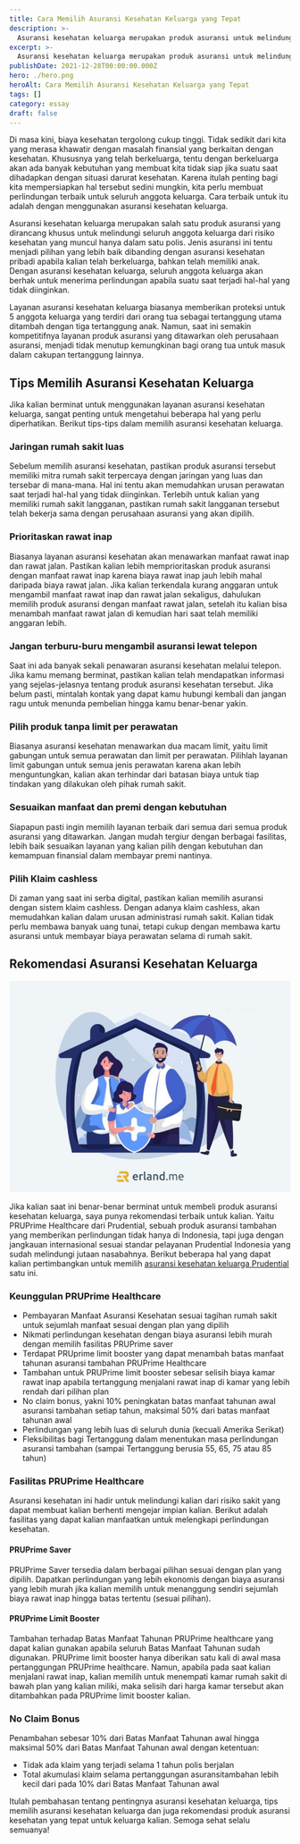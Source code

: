 ```yaml
---
title: Cara Memilih Asuransi Kesehatan Keluarga yang Tepat
description: >-
  Asuransi kesehatan keluarga merupakan produk asuransi untuk melindungi seluruh anggota keluarga dari risiko kesehatan yang muncul hanya dalam satu polis.
excerpt: >-
  Asuransi kesehatan keluarga merupakan produk asuransi untuk melindungi seluruh anggota keluarga dari risiko kesehatan yang muncul hanya dalam satu polis.
publishDate: 2021-12-28T00:00:00.000Z
hero: ./hero.png
heroAlt: Cara Memilih Asuransi Kesehatan Keluarga yang Tepat
tags: []
category: essay
draft: false
---
```


Di masa kini, biaya kesehatan tergolong cukup tinggi. Tidak sedikit dari kita yang merasa khawatir dengan masalah finansial yang berkaitan dengan kesehatan. Khususnya yang telah berkeluarga, tentu dengan berkeluarga akan ada banyak kebutuhan yang membuat kita tidak siap jika suatu saat dihadapkan dengan situasi darurat kesehatan. Karena itulah penting bagi kita mempersiapkan hal tersebut sedini mungkin, kita perlu membuat perlindungan terbaik untuk seluruh anggota keluarga. Cara terbaik untuk itu adalah dengan menggunakan asuransi kesehatan keluarga.

Asuransi kesehatan keluarga merupakan salah satu produk asuransi yang dirancang khusus untuk melindungi seluruh anggota keluarga dari risiko kesehatan yang muncul hanya dalam satu polis. Jenis asuransi ini tentu menjadi pilihan yang lebih baik dibanding dengan asuransi kesehatan pribadi apabila kalian telah berkeluarga, bahkan telah memiliki anak. Dengan asuransi kesehatan keluarga, seluruh anggota keluarga akan berhak untuk menerima perlindungan apabila suatu saat terjadi hal-hal yang tidak diinginkan.

Layanan asuransi kesehatan keluarga biasanya memberikan proteksi untuk 5 anggota keluarga yang terdiri dari orang tua sebagai tertanggung utama ditambah dengan tiga tertanggung anak. Namun, saat ini semakin kompetitifnya layanan produk asuransi yang ditawarkan oleh perusahaan asuransi, menjadi tidak menutup kemungkinan bagi orang tua untuk masuk dalam cakupan tertanggung lainnya.

## Tips Memilih Asuransi Kesehatan Keluarga

Jika kalian berminat untuk menggunakan layanan asuransi kesehatan keluarga, sangat penting untuk mengetahui beberapa hal yang perlu diperhatikan. Berikut tips-tips dalam memilih asuransi kesehatan keluarga.

### Jaringan rumah sakit luas

Sebelum memilih asuransi kesehatan, pastikan produk asuransi tersebut memiliki mitra rumah sakit terpercaya dengan jaringan yang luas dan tersebar di mana-mana. Hal ini tentu akan memudahkan urusan perawatan saat terjadi hal-hal yang tidak diinginkan. Terlebih untuk kalian yang memiliki rumah sakit langganan, pastikan rumah sakit langganan tersebut telah bekerja sama dengan perusahaan asuransi yang akan dipilih.

### Prioritaskan rawat inap

Biasanya layanan asuransi kesehatan akan menawarkan manfaat rawat inap dan rawat jalan. Pastikan kalian lebih memprioritaskan produk asuransi dengan manfaat rawat inap karena biaya rawat inap jauh lebih mahal daripada biaya rawat jalan. Jika kalian terkendala kurang anggaran untuk mengambil manfaat rawat inap dan rawat jalan sekaligus, dahulukan memilih produk asuransi dengan manfaat rawat jalan, setelah itu kalian bisa menambah manfaat rawat jalan di kemudian hari saat telah memiliki anggaran lebih.

### Jangan terburu-buru mengambil asuransi lewat telepon

Saat ini ada banyak sekali penawaran asuransi kesehatan melalui telepon. Jika kamu memang berminat, pastikan kalian telah mendapatkan informasi yang sejelas-jelasnya tentang produk asuransi kesehatan tersebut. Jika belum pasti, mintalah kontak yang dapat kamu hubungi kembali dan jangan ragu untuk menunda pembelian hingga kamu benar-benar yakin.

### Pilih produk tanpa limit per perawatan

Biasanya asuransi kesehatan menawarkan dua macam limit, yaitu limit gabungan untuk semua perawatan dan limit per perawatan. Pilihlah layanan limit gabungan untuk semua jenis perawatan karena akan lebih menguntungkan, kalian akan terhindar dari batasan biaya untuk tiap tindakan yang dilakukan oleh pihak rumah sakit.

### Sesuaikan manfaat dan premi dengan kebutuhan

Siapapun pasti ingin memilih layanan terbaik dari semua dari semua produk asuransi yang ditawarkan. Jangan mudah tergiur dengan berbagai fasilitas, lebih baik sesuaikan layanan yang kalian pilih dengan kebutuhan dan kemampuan finansial dalam membayar premi nantinya.

### Pilih Klaim cashless

Di zaman yang saat ini serba digital, pastikan kalian memilih asuransi dengan sistem klaim cashless. Dengan adanya klaim cashless, akan memudahkan kalian dalam urusan administrasi rumah sakit. Kalian tidak perlu membawa banyak uang tunai, tetapi cukup dengan membawa kartu asuransi untuk membayar biaya perawatan selama di rumah sakit.

## Rekomendasi Asuransi Kesehatan Keluarga

![asuransi kesehatan keluarga](./images/asuransi-kesehatan-keluarga.png)

Jika kalian saat ini benar-benar berminat untuk membeli produk asuransi kesehatan keluarga, saya punya rekomendasi terbaik untuk kalian. Yaitu PRUPrime Healthcare dari Prudential, sebuah produk asuransi tambahan yang memberikan perlindungan tidak hanya di Indonesia, tapi juga dengan jangkauan internasional sesuai standar pelayanan Prudential Indonesia yang sudah melindungi jutaan nasabahnya. Berikut beberapa hal yang dapat kalian pertimbangkan untuk memilih <a href="https://www.prudential.co.id/id/health/medical/">asuransi kesehatan keluarga Prudential</a> satu ini.

### Keunggulan PRUPrime Healthcare

- Pembayaran Manfaat Asuransi Kesehatan sesuai tagihan rumah sakit untuk sejumlah manfaat sesuai dengan plan yang dipilih
- Nikmati perlindungan kesehatan dengan biaya asuransi lebih murah dengan memilih fasilitas PRUPrime saver
- Terdapat PRUprime limit booster yang dapat menambah batas manfaat tahunan asuransi tambahan PRUPrime Healthcare
- Tambahan untuk PRUPrime limit booster sebesar selisih biaya kamar rawat inap apabila tertanggung menjalani rawat inap di kamar yang lebih rendah dari pilihan plan
- No claim bonus, yakni 10% peningkatan batas manfaat tahunan awal asuransi tambahan setiap tahun, maksimal 50% dari batas manfaat tahunan awal
- Perlindungan yang lebih luas di seluruh dunia (kecuali Amerika Serikat)
- Fleksibilitas bagi Tertanggung dalam menentukan masa perlindungan asuransi tambahan (sampai Tertanggung berusia 55, 65, 75 atau 85 tahun)

### Fasilitas PRUPrime Healthcare

Asuransi kesehatan ini hadir untuk melindungi kalian dari risiko sakit yang dapat membuat kalian berhenti mengejar impian kalian. Berikut adalah fasilitas yang dapat kalian manfaatkan untuk melengkapi perlindungan kesehatan.

#### PRUPrime Saver

PRUPrime Saver tersedia dalam berbagai pilihan sesuai dengan plan yang dipilih. Dapatkan perlindungan yang lebih ekonomis dengan biaya asuransi yang lebih murah jika kalian memilih untuk menanggung sendiri sejumlah biaya rawat inap hingga batas tertentu (sesuai pilihan).

#### PRUPrime Limit Booster

Tambahan terhadap Batas Manfaat Tahunan PRUPrime healthcare yang dapat kalian gunakan apabila seluruh Batas Manfaat Tahunan sudah digunakan. PRUPrime limit booster hanya diberikan satu kali di awal masa pertanggungan PRUPrime healthcare. Namun, apabila pada saat kalian menjalani rawat inap, kalian memilih untuk menempati kamar rumah sakit di bawah plan yang kalian miliki, maka selisih dari harga kamar tersebut akan ditambahkan pada PRUPrime limit booster kalian.

### No Claim Bonus

Penambahan sebesar 10% dari Batas Manfaat Tahunan awal hingga maksimal 50% dari Batas Manfaat Tahunan awal dengan ketentuan:

- Tidak ada klaim yang terjadi selama 1 tahun polis berjalan
- Total akumulasi klaim selama pertanggungan asuransitambahan lebih kecil dari pada 10% dari Batas Manfaat Tahunan awal

Itulah pembahasan tentang pentingnya asuransi kesehatan keluarga, tips memilih asuransi kesehatan keluarga dan juga rekomendasi produk asuransi kesehatan yang tepat untuk keluarga kalian. Semoga sehat selalu semuanya!
